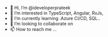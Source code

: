 - 👋 Hi, I’m @ideveloperprateek
- 👀 I’m interested in TypeScript, Angular, RxJs, 
- 🌱 I’m currently learning .Azure CI/CD, SQL..
- 💞️ I’m looking to collaborate on 
- 📫 How to reach me ...

<!---
ideveloperprateek/ideveloperprateek is a ✨ special ✨ repository because its `README.md` (this file) appears on your GitHub profile.
You can click the Preview link to take a look at your changes.
--->
